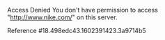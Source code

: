 Access Denied You don't have permission to access "http://www.nike.com/" on this server.

Reference #18.498edc43.1602391423.3a9714b5